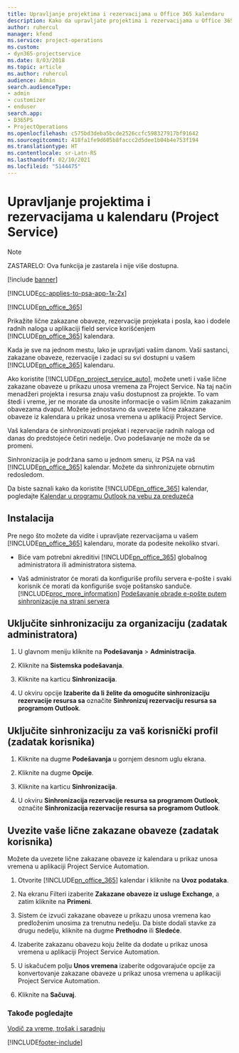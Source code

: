 ```yaml
---
title: Upravljanje projektima i rezervacijama u Office 365 kalendaru
description: Kako da upravljate projektima i rezervacijama u Office 365 kalendaru
author: ruhercul
manager: kfend
ms.service: project-operations
ms.custom:
- dyn365-projectservice
ms.date: 8/03/2018
ms.topic: article
ms.author: ruhercul
audience: Admin
search.audienceType:
- admin
- customizer
- enduser
search.app:
- D365PS
- ProjectOperations
ms.openlocfilehash: c575bd3deba5bcde2526ccfc598327917bf91642
ms.sourcegitcommit: 418fa1fe9d605b8faccc2d5dee1b04b4e753f194
ms.translationtype: HT
ms.contentlocale: sr-Latn-RS
ms.lasthandoff: 02/10/2021
ms.locfileid: "5144475"
---
```

# <a name="manage-projects-and-bookings-in-your-calendar-project-service"></a>Upravljanje projektima i rezervacijama u kalendaru (Project Service)

> [!Note]
> ZASTARELO: Ova funkcija je zastarela i nije više dostupna.

[!include [banner](../includes/psa-now-project-operations.md)]

[!INCLUDE[cc-applies-to-psa-app-1x-2x](../includes/cc-applies-to-psa-app-1x-2x.md)]

[!INCLUDE[pn_office_365](../includes/pn-office-365.md)] 

Prikažite lične zakazane obaveze, rezervacije projekata i posla, kao i dodele radnih naloga u aplikaciji field service korišćenjem [!INCLUDE[pn_office_365](../includes/pn-office-365.md)] kalendara.  
  
 Kada je sve na jednom mestu, lako je upravljati vašim danom. Vaši sastanci, zakazane obaveze, rezervacije i zadaci su svi dostupni u vašem [!INCLUDE[pn_office_365](../includes/pn-office-365.md)] kalendaru.  
  
 Ako koristite [!INCLUDE[pn_project_service_auto](../includes/pn-project-service-auto.md)], možete uneti i vaše lične zakazane obaveze u prikazu unosa vremena za Project Service. Na taj način menadžeri projekta i resursa znaju vašu dostupnost za projekte. To vam štedi i vreme, jer ne morate da unosite informacije o vašim ličnim zakazanim obavezama dvaput. Možete jednostavno da uvezete lične zakazane obaveze iz kalendara u prikaz unosa vremena u aplikaciji Project Service.  
  
 Vaš kalendara će sinhronizovati projekat i rezervacije radnih naloga od danas do predstojeće četiri nedelje. Ovo podešavanje ne može da se promeni.  
  
 Sinhronizacija je podržana samo u jednom smeru, iz PSA na vaš [!INCLUDE[pn_office_365](../includes/pn-office-365.md)] kalendar. Možete da sinhronizujete obrnutim redosledom. 
  
 Da biste saznali kako da koristite [!INCLUDE[pn_office_365](../includes/pn-office-365.md)] kalendar, pogledajte [Kalendar u programu Outlook na vebu za preduzeća](https://support.office.com/article/Calendar-in-Outlook-on-the-web-for-business-5219c457-d1fe-4c2f-9032-1a816b88e936)  
  
## <a name="setup"></a>Instalacija  
 Pre nego što možete da vidite i upravljate rezervacijama u vašem [!INCLUDE[pn_office_365](../includes/pn-office-365.md)] kalendaru, morate da podesite nekoliko stvari.  
  
- Biće vam potrebni akreditivi [!INCLUDE[pn_office_365](../includes/pn-office-365.md)] globalnog administratora ili administratora sistema.  
  
- Vaš administrator će morati da konfiguriše profilu servera e-pošte i svaki korisnik će morati da konfiguriše svoje poštansko sanduče. [!INCLUDE[proc_more_information](../includes/proc-more-information.md)] [Podešavanje obrade e-pošte putem sinhronizacije na strani servera](https://docs.microsoft.com/dynamics365/customerengagement/on-premises/admin/set-up-server-side-synchronization-of-email-appointments-contacts-and-tasks)  
  
## <a name="turn-on-synchronization-for-your-organization-admin-task"></a>Uključite sinhronizaciju za organizaciju (zadatak administratora)  
  
1.  U glavnom meniju kliknite na **Podešavanja** > **Administracija**.  
  
2.  Kliknite na **Sistemska podešavanja**.  
  
3.  Kliknite na karticu **Sinhronizacija**.  
  
4.  U okviru opcije **Izaberite da li želite da omogućite sinhronizaciju rezervacije resursa sa** označite **Sinhronizuj rezervaciju resursa sa programom Outlook**.  
  
## <a name="turn-on-synchronization-for-your-user-profile-user-task"></a>Uključite sinhronizaciju za vaš korisnički profil (zadatak korisnika)  
  
1.  Kliknite na dugme **Podešavanja** u gornjem desnom uglu ekrana.  
  
2.  Kliknite na dugme **Opcije**.  
  
3.  Kliknite na karticu **Sinhronizacija**.  
  
4.  U okviru **Sinhronizacija rezervacije resursa sa programom Outlook**, označite **Sinhronizacija rezervacije resursa sa programom Outlook**.  
  
## <a name="import-your-personal-appointments-user-task"></a>Uvezite vaše lične zakazane obaveze (zadatak korisnika)  
 Možete da uvezete lične zakazane obaveze iz kalendara u prikaz unosa vremena u aplikaciji Project Service Automation.  
  
1. Otvorite [!INCLUDE[pn_office_365](../includes/pn-office-365.md)] kalendar i kliknite na **Uvoz podataka**.  
  
2. Na ekranu Filteri izaberite **Zakazane obaveze iz usluge Exchange**, a zatim kliknite na **Primeni**.  
  
3. Sistem će izvući zakazane obaveze u prikazu unosa vremena kao predloženim unosima za trenutnu nedelju. Da biste dodali stavke za drugu nedelju, kliknite na dugme **Prethodno** ili **Sledeće**.  
  
4. Izaberite zakazanu obavezu koju želite da dodate u prikaz unosa vremena u aplikaciji Project Service Automation.  
  
5. U iskačućem polju **Unos vremena** izaberite odgovarajuće opcije za konvertovanje zakazane obaveze u prikaz unosa vremena u aplikaciji Project Service Automation.  
  
6. Kliknite na **Sačuvaj**.  
  
### <a name="see-also"></a>Takođe pogledajte  
 [Vodič za vreme, trošak i saradnju](../psa/time-expense-collaboration-guide.md)


[!INCLUDE[footer-include](../includes/footer-banner.md)]
